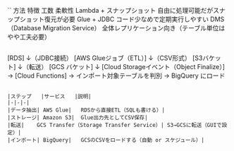 ``
方法	特徴	工数	柔軟性
Lambda + スナップショット	自由に処理可能だがスナップショット復元が必要
Glue + JDBC	コード少なめで定期実行しやすい
DMS（Database Migration Service）	全体レプリケーション向き（テーブル単位はやや工夫必要）
```

```
[RDS]
  ↓（JDBC接続）
[AWS Glueジョブ（ETL）]
  ↓（CSV形式）
[S3バケット]
  ↓（転送）
[GCS バケット]
  ↓
[Cloud Storageイベント（Object Finalize）]
   → [Cloud Functions]
         → インポート対象テーブルを判別
         → BigQuery にロード
```

|ステップ	|サービス	|説明|
|-|-|-|
|データ抽出|	AWS Glue|	RDSから直接ETL（SQLも書ける）|
|ストレージ|	Amazon S3|	Glue出力先としてCSV保存|
|転送|	GCS Transfer（Storage Transfer Service）|	S3→GCSに転送（GUIで設定）|
|インポート|	BigQuery|	GCSのCSVをロードする（自動 or スケジュール）|
